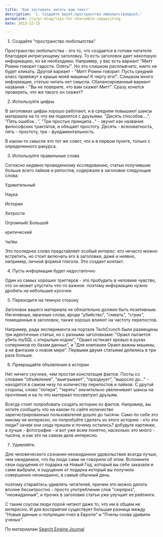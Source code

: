 ```yaml
---
title: 'Как заставить читать ваш текст'
description: '1. Создайте &quot;пространство любопытства&quot;'
permalink: /ru/pr-blog/tips-for-shareable-copywriting
date: 2013-12-15

---
```


1. Создайте "пространство любопытства"

Пространство любопытства - это то, что создается в голове читателя благодаря интригующему заголовку. То есть заголовок дает некоторую информацию, но ее необходимо. Например, у вас есть вариант "Митт Ромни говорит гадости. Опять!".  Но это слишком расплывчато, никто не будет кликать. Другой вариант - "Митт Ромни говорит: Пусть средний класс привяжут к крыше моей машины! К черту его!". Слишком много информации, статью читать нет смысла. Сбалансированный вариант названия - "Вы не поверите, что вам скажет Митт". Сразу хочется проверить, что же такого он скажет?

2. Используйте цифры

В заголовках цифры хорошо работают, и в среднем повышают шансы материала на то что ем поделятся с друзьями. "Десять способов....", "Пять ошибок...", "Три простых принципа..." - звучит как названия философских трактатов, и обещает простоту. Десять - всеохватность, пять - простоту, три - фундаментальность.

В каком-то смысле это тот же совет, что и в первом пункте, только  с определенного ракурса.

3. Используйте правильные слова

Согласно недавно проведенному исследованию, статьи получившие больше всего лайков и репостов, содержали в заголовке следующие слова:

Удивительный

Наука

История

Хитрости

Огромный/ Большой

критический

ты/вы

Это последнее слово представляет особый интерес: его нечасто можно встретить, но стоит включать его в заголовки, даже и неявно, например, личной формой глагола. Это создает контакт.

4. Пусть информации будет недостаточно

Один из самых хороших триггеров - это пробудить в человеке чувство, что он может упустить что-то важное. поэтому информацию нужно дробить на небольшие кусочки.

5. Переходите на темную сторону

Заголовок вашего материала не обязательно должен быть позитивным. Негативные, мрачные слова, вроде "убийство", "смерть", "страх", помещенные в заголовок, также хорошо влияют на частоту перепостов.

Например, ради эксперимента на портале TechCrunch были размещены три  идентичные статьи, но с разными заголовками: "Оракл пытается убить mySQL с открытым кодом", "Оракл истекает кровью в руках соперников по базам данных", и "Для компании Оракл важны машины, а не фантазии о новом мире". Первыми двумя статьями делились в три раза больше.

6. Превращайте объявления в истории

Нет ничего скучнее, чем простая констатация фактов. Посты со словами "объявление", "выигрывает", "празднует", "выросло до..." - находятся в самом низу по количеству перепостов и лайков. С другой стороны, слово "потеря", "терять" значительно увеличивает шансы на прочтение и на то что материал посоветуют друзьям.

Всегда стоит попробовать создать историю из фактов. Например, вы хотите сообщить что на каком-то сайте количество зарегистрированных пользователей дошло до тысячи. Само по себе это никому не интересно, но попробуйте сделать из этого историю - кто эти люди? зачем они сюда пришли и почему остались? добудьте картинки, а лучше - фотографии - и вот уже всем понятно, насколько это много - тысяча, и как это на самом деле интересно.

7. Удивляйте.

Для человеческого сознания неожиданное удовольствие всегда лучше, чем ожидаемое, что бы люди сами не говорили об этом. Вспомните свои ощущения от подарка на Новый  Год, который вы себе заказали и сами выбрали, и ощущения от подарка который вы получили совершенно неожиданно, в самый обычный день.

поэтому старайтесь удивлять читателей, причем это можно делать вполне бесхитростно - просто употребление слов "сюрприз", "неожиданный", и прочих в заголовке статьи уже улучшит ее рейтинги.

С таким соусом люди порой читают даже то, что им в общем не интересно. И для восприятия существует большая разница между "Новые данные  о популяции пчел в Европе" и "Пчелы снова удивили ученых".

По материалам <a href="http://www.searchenginejournal.com/8-simple-copywriting-tips-backed-science/81305/">Search Engine Journal </a>

